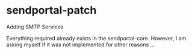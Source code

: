 # sendportal-patch
Adding SMTP Services

Everything required already exists in the sendportal-core. However, I am asking myself if it was not implemented for  other reasons ...

